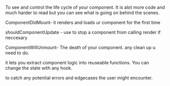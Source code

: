 <!-- - [ ] Why would you use class component over function components (removing hooks from the question)? -->

To see and control the life cycle of your component. It is alot more code and much harder to read but you can see what is going on behind the scenes.

<!-- - [ ] Name three lifecycle methods and their purposes. -->

ComponentDidMount- it renders and loads ur component for the first time 

shouldComponentUpdate - use to stop a component from calling render if neccesary

ComponentWillUnmount- The death of your component. any clean up u need to do.

<!-- - [ ] What is the purpose of a custom hook? -->

it lets you extract component logic into reuseable functions. You can change the state with any hook.

<!-- - [ ] Why is it important to test our apps? -->

to catch any potential errors and edgecases the user might encounter.
